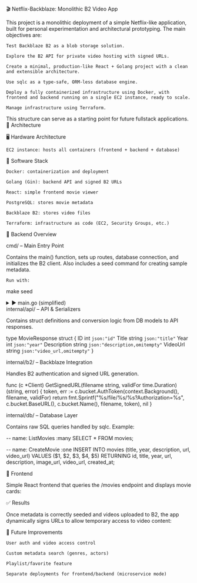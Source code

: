 🎬 Netflix-Backblaze: Monolithic B2 Video App

This project is a monolithic deployment of a simple Netflix-like application, built for personal experimentation and architectural prototyping. The main objectives are:

    Test Backblaze B2 as a blob storage solution.

    Explore the B2 API for private video hosting with signed URLs.

    Create a minimal, production-like React + Golang project with a clean and extensible architecture.

    Use sqlc as a type-safe, ORM-less database engine.

    Deploy a fully containerized infrastructure using Docker, with frontend and backend running on a single EC2 instance, ready to scale.

    Manage infrastructure using Terraform.

This structure can serve as a starting point for future fullstack applications.
🧱 Architecture

🖥️ Hardware Architecture

    EC2 instance: hosts all containers (frontend + backend + database)

🧠 Software Stack

    Docker: containerization and deployment

    Golang (Gin): backend API and signed B2 URLs

    React: simple frontend movie viewer

    PostgreSQL: stores movie metadata

    Backblaze B2: stores video files

    Terraform: infrastructure as code (EC2, Security Groups, etc.)

🔧 Backend Overview

cmd/ – Main Entry Point

Contains the main() function, sets up routes, database connection, and initializes the B2 client. Also includes a seed command for creating sample metadata.

    Run with:

make seed

<details> <summary>▶️ main.go (simplified)</summary>

...
queries := db.New(conn)
b2client, err := b2.NewClient()

r.GET("/movies", func(c *gin.Context) {
    dbMovies, _ := queries.ListMovies(context.Background())
    movies := api.ConvertToMovieResponses(dbMovies)

    for i := range movies {
        if movies[i].VideoUrl != "" {
            filename := path.Base(movies[i].VideoUrl)
            signed, _ := b2client.GetSignedURL(filename, 15*time.Minute)
            movies[i].VideoUrl = signed
        }
    }

    hardcoded := []api.MovieResponse{
        {ID: 101, Title: "Inception", Year: 2010},
        {ID: 102, Title: "Interstellar", Year: 2014},
        {ID: 103, Title: "The Matrix", Year: 1999},
    }

    all := append(hardcoded, movies...)
    c.JSON(http.StatusOK, all)
})
...

</details>
internal/api/ – API & Serializers

Contains struct definitions and conversion logic from DB models to API responses.

type MovieResponse struct {
	ID          int    `json:"id"`
	Title       string `json:"title"`
	Year        int    `json:"year"`
	Description string `json:"description,omitempty"`
	VideoUrl    string `json:"video_url,omitempty"`
}

internal/b2/ – Backblaze Integration

Handles B2 authentication and signed URL generation.

func (c *Client) GetSignedURL(filename string, validFor time.Duration) (string, error) {
	token, err := c.bucket.AuthToken(context.Background(), filename, validFor)
	return fmt.Sprintf("%s/file/%s/%s?Authorization=%s", c.bucket.BaseURL(), c.bucket.Name(), filename, token), nil
}

internal/db/ – Database Layer

Contains raw SQL queries handled by sqlc. Example:

-- name: ListMovies :many
SELECT * FROM movies;

-- name: CreateMovie :one
INSERT INTO movies (title, year, description, url, video_url)
VALUES ($1, $2, $3, $4, $5)
RETURNING id, title, year, url, description, image_url, video_url, created_at;

🎨 Frontend

Simple React frontend that queries the /movies endpoint and displays movie cards:

✅ Results

Once metadata is correctly seeded and videos uploaded to B2, the app dynamically signs URLs to allow temporary access to video content:


🚀 Future Improvements

    User auth and video access control

    Custom metadata search (genres, actors)

    Playlist/favorite feature

    Separate deployments for frontend/backend (microservice mode)